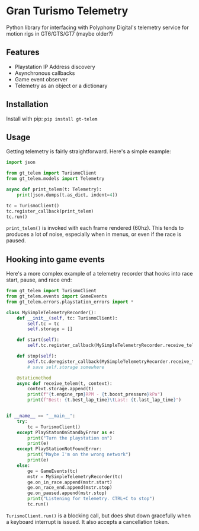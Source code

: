 # Gran Turismo Telemetry
Python library for interfacing with Polyphony Digital's telemetry service for motion rigs in GT6/GTS/GT7 (maybe older?)

## Features
* Playstation IP Address discovery
* Asynchronous callbacks
* Game event observer
* Telemetry as an object or a dictionary

## Installation
Install with pip:
`pip install gt-telem`

## Usage

Getting telemetry is fairly straightforward. Here's a simple example:
```python
import json

from gt_telem import TurismoClient
from gt_telem.models import Telemetry

async def print_telem(t: Telemetry):
    print(json.dumps(t.as_dict, indent=4))

tc = TurismoClient()
tc.register_callback(print_telem)
tc.run()
```

`print_telem()` is invoked with each frame rendered (60hz). This tends to produces a lot of noise, especially when in menus, or even if the race is paused.

## Hooking into game events
Here's a more complex example of a telemetry recorder that hooks into race start, pause, and race end:

```python
from gt_telem import TurismoClient
from gt_telem.events import GameEvents
from gt_telem.errors.playstation_errors import *

class MySimpleTelemetryRecorder():
    def __init__(self, tc: TurismoClient):
        self.tc = tc
        self.storage = []

    def start(self):
        self.tc.register_callback(MySimpleTelemetryRecorder.receive_telem, [self])

    def stop(self):
        self.tc.deregister_callback(MySimpleTelemetryRecorder.receive_telem)
        # save self.storage somewhere

    @staticmethod
    async def receive_telem(t, context):
        context.storage.append(t)
        print(f"{t.engine_rpm}RPM - {t.boost_pressure}kPa")
        print(f"Best: {t.best_lap_time}\tLast: {t.last_lap_time}")


if __name__ == "__main__":
    try:
        tc = TurismoClient()
    except PlayStatonOnStandbyError as e:
        print("Turn the playstation on")
        print(e)
    except PlayStationNotFoundError:
        print("Maybe I'm on the wrong network")
        print(e)
    else:
        ge = GameEvents(tc)
        mstr = MySimpleTelemetryRecorder(tc)
        ge.on_in_race.append(mstr.start)
        ge.on_race_end.append(mstr.stop)
        ge.on_paused.append(mstr.stop)
        print("Listening for telemetry. CTRL+C to stop")
        tc.run()

```
`TurismoClient.run()` is a blocking call, but does shut down gracefully when a keyboard interrupt is issued. It also accepts a cancellation token.
